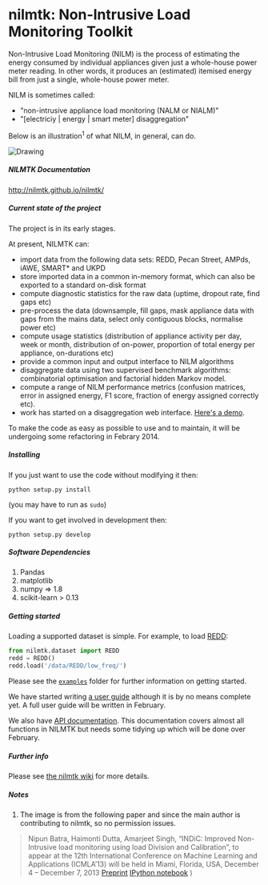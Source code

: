nilmtk: Non-Intrusive Load Monitoring Toolkit
======

Non-Intrusive Load Monitoring (NILM) is the process of estimating the energy consumed by individual
appliances given just a whole-house power meter
reading.  In other words, it produces an (estimated) itemised
energy bill from just a single, whole-house power meter.

NILM is sometimes called:

* "non-intrusive appliance load monitoring (NALM or NIALM)"
* "[electriciy | energy | smart meter] disaggregation"

Below is an illustration<sup>1</sup> of what NILM, in general, can do.

<img src="https://dl.dropboxusercontent.com/u/75845627/misc/after_disagg.png" alt="Drawing" style="width: 40% height: 40%;"/>

##### NILMTK Documentation

http://nilmtk.github.io/nilmtk/

##### Current state of the project

The project is in its early stages.

At present, NILMTK can:

* import data from the following data sets: REDD, Pecan Street, AMPds, iAWE, SMART* and UKPD
* store imported data in a common in-memory format, which can also be exported to a standard on-disk format
* compute diagnostic statistics for the raw data (uptime, dropout rate, find gaps etc)
* pre-process the data (downsample, fill gaps, mask appliance data with gaps from the mains data, select only contiguous blocks, normalise power etc)
* compute usage statistics (distribution of appliance activity per day, week or month, distribution of on-power, proportion of total energy per appliance, on-durations etc)
* provide a common input and output interface to NILM algorithms
* disaggregate data using two supervised benchmark algorithms: combinatorial optimisation and factorial hidden Markov model.
* compute a range of NILM performance metrics (confusion matrices, error in assigned energy, F1 score, fraction of energy assigned correctly etc).
* work has started on a disaggregation web interface.  [Here's a demo](http://energy.iiitd.edu.in:5002/).

To make the code as easy as possible to use and to maintain, it will be undergoing some refactoring in Febrary 2014.


##### Installing

If you just want to use the code without modifying it then:

`python setup.py install`

(you may have to run as `sudo`)

If you want to get involved in development then:

`python setup.py develop`

##### Software Dependencies

1. Pandas
2. matplotlib
3. numpy => 1.8
4. scikit-learn > 0.13

##### Getting started

Loading a supported dataset is simple.  For example, to load [REDD](http://redd.csail.mit.edu/):

```python
from nilmtk.dataset import REDD
redd = REDD()
redd.load('/data/REDD/low_freq/')
```

Please see the [`examples`](https://github.com/nilmtk/nilmtk/tree/master/examples) folder for further information on getting started.  

We have started writing [a user guide](http://nilmtk.github.io/nilmtk/userguide.html) although it is by no means complete yet.  A full user guide will be written in February.

We also have [API documentation](http://nilmtk.github.io/nilmtk/nilmtk.html).  This documentation covers almost all functions in NILMTK but needs some tidying up which will be done over February.

##### Further info

Please see [the nilmtk wiki](https://github.com/nilmtk/nilmtk/wiki) for more details.

##### Notes

1. The image is from the following paper and since the main author is contributing to nilmtk, so no permission issues.
>Nipun Batra, Haimonti Dutta, Amarjeet Singh, “INDiC: Improved Non-Intrusive load monitoring using load Division and     Calibration”, to appear at the 12th International Conference on Machine Learning and Applications (ICMLA’13) will be     held in Miami, Florida, USA, December 4 – December 7, 2013 
    [Preprint](http://nipunbatra.files.wordpress.com/2013/09/icmla.pdf) [IPython notebook](http://www.iiitd.edu.in/~amarjeet/Research/indic.html) )
